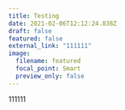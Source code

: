 ```yaml
---
title: Testing
date: 2021-02-06T12:12:24.838Z
draft: false
featured: false
external_link: "111111"
image:
  filename: featured
  focal_point: Smart
  preview_only: false
---
```

111111